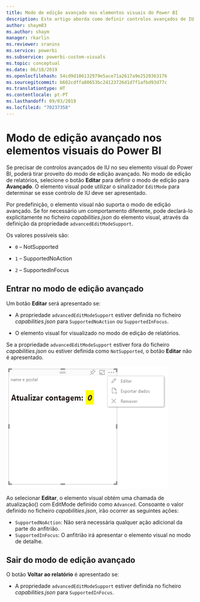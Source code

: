 ```yaml
---
title: Modo de edição avançado nos elementos visuais do Power BI
description: Este artigo aborda como definir controlos avançados de IU em elementos visuais do Power BI.
author: shaym83
ms.author: shaym
manager: rkarlin
ms.reviewer: sranins
ms.service: powerbi
ms.subservice: powerbi-custom-visuals
ms.topic: conceptual
ms.date: 06/18/2019
ms.openlocfilehash: 54cd9d106132979e5ace71a2617a9e2520363176
ms.sourcegitcommit: b602cdffa80653bc24123726d1d7f1afbd93d77c
ms.translationtype: HT
ms.contentlocale: pt-PT
ms.lasthandoff: 09/03/2019
ms.locfileid: "70237358"
---
```

# <a name="advanced-edit-mode-in-power-bi-visuals"></a>Modo de edição avançado nos elementos visuais do Power BI

Se precisar de controlos avançados de IU no seu elemento visual do Power BI, poderá tirar proveito do modo de edição avançado. No modo de edição de relatórios, selecione o botão **Editar** para definir o modo de edição para **Avançado**. O elemento visual pode utilizar o sinalizador `EditMode` para determinar se esse controlo de IU deve ser apresentado.

Por predefinição, o elemento visual não suporta o modo de edição avançado. Se for necessário um comportamento diferente, pode declará-lo explicitamente no ficheiro *capabilities.json* do elemento visual, através da definição da propriedade `advancedEditModeSupport`.

Os valores possíveis são:

- `0` – NotSupported

- `1` – SupportedNoAction

- `2` – SupportedInFocus

## <a name="enter-advanced-edit-mode"></a>Entrar no modo de edição avançado

Um botão **Editar** será apresentado se:

* A propriedade `advancedEditModeSupport` estiver definida no ficheiro *capabilities.json* para `SupportedNoAction` ou `SupportedInFocus`.

* O elemento visual for visualizado no modo de edição de relatórios.

Se a propriedade `advancedEditModeSupport` estiver fora do ficheiro *capabilities.json* ou estiver definida como `NotSupported`, o botão **Editar** não é apresentado.

![Entrar no modo de edição](./media/edit-mode.png)

Ao selecionar **Editar**, o elemento visual obtém uma chamada de atualização() com EditMode definido como `Advanced`. Consoante o valor definido no ficheiro *capabilities.json*, irão ocorrer as seguintes ações:

* `SupportedNoAction`: Não será necessária qualquer ação adicional da parte do anfitrião.
* `SupportedInFocus`: O anfitrião irá apresentar o elemento visual no modo de detalhe.

## <a name="exit-advanced-edit-mode"></a>Sair do modo de edição avançado

O botão **Voltar ao relatório** é apresentado se:

* A propriedade `advancedEditModeSupport` estiver definida no ficheiro *capabilities.json* para `SupportedInFocus`.

